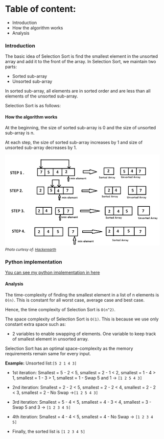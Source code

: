 # Table of content:
- Introduction
- How the algorithm works
- Analysis

### Introduction

The basic idea of Selection Sort is find the smallest element in the unsorted array and add it to the front of the array.
In Selection Sort, we maintain two parts:

- Sorted sub-array
- Unsorted sub-array

In sorted sub-array, all elements are in sorted order and are less than all elements of the unsorted sub-array.

Selection Sort is as follows:

#### How the algorithm works
At the beginning, the size of sorted sub-array is 0 and the size of unsorted sub-array is n.

At each step, the size of sorted sub-array increases by 1 and size of unsorted sub-array decreases by 1.

![selection_sort](selection_sort.png)
<small>_Photo curtesy of: [Hackerearth](https://www.hackerearth.com/practice/algorithms/sorting/selection-sort/tutorial/)_</small>

### Python implementation
[You can see my python implementation in here](./selection_sort.py)
#### Analysis

The time-complexity of finding the smallest element in a list of n elements is `O(n)`. This is constant for all worst case, average case and best case.

Hence, the time complexity of Selection Sort is `O(n^2)`.

The space complexity of Selection Sort is `O(1)`. This is because we use only constant extra space such as:

- 2 variables to enable swapping of elements.
  One variable to keep track of smallest element in unsorted array.

Selection Sort has an optimal space-complexity as the memory requirements remain same for every input.

**Example:**
Unsorted list:`[5 2 1 4 3]`

- 1st iteration:
  Smallest = 5 - 2 < 5, smallest = 2 - 1 < 2, smallest = 1 - 4 > 1, smallest = 1 - 3 > 1, smallest = 1 - Swap 5 and 1 -> `[1 2 5 4 3]`
  <br>
- 2nd iteration:
  Smallest = 2 - 2 < 5, smallest = 2 - 2 < 4, smallest = 2 - 2 < 3, smallest = 2 - No Swap ->`[1 2 5 4 3]`
  <br>

- 3rd iteration:
  Smallest = 5 - 4 < 5, smallest = 4 - 3 < 4, smallest = 3 - Swap 5 and 3 -> `[1 2 3 4 5]`
  <br>

- 4th iteration:
  Smallest = 4 - 4 < 5, smallest = 4 - No Swap -> `[1 2 3 4 5]`
  <br>
- Finally,
  the sorted list is `[1 2 3 4 5]`
